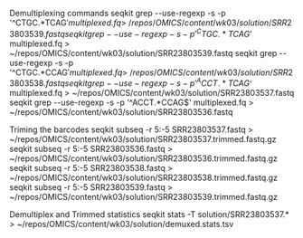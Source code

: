 Demultiplexing commands
seqkit grep --use-regexp -s -p '^CTGC.*TCAG$' multiplexed.fq > ~/repos/OMICS/content/wk03/solution/SRR23803539.fastq
seqkit grep --use-regexp -s -p '^CTGC.*TCAG$' multiplexed.fq > ~/repos/OMICS/content/wk03/solution/SRR23803539.fastq
seqkit grep --use-regexp -s -p '^CTGC.*CCAG$' multiplexed.fq > ~/repos/OMICS/content/wk03/solution/SRR23803538.fastq
seqkit grep --use-regexp -s -p '^ACCT.*TCAG$' multiplexed.fq > ~/repos/OMICS/content/wk03/solution/SRR23803537.fastq
seqkit grep --use-regexp -s -p '^ACCT.*CCAG$' multiplexed.fq > ~/repos/OMICS/content/wk03/solution/SRR23803536.fastq

Triming the barcodes
seqkit subseq -r 5:-5 SRR23803537.fastq > ~/repos/OMICS/content/wk03/solution/SRR23803537.trimmed.fastq.gz
seqkit subseq -r 5:-5 SRR23803536.fastq > ~/repos/OMICS/content/wk03/solution/SRR23803536.trimmed.fastq.gz
seqkit subseq -r 5:-5 SRR23803538.fastq > ~/repos/OMICS/content/wk03/solution/SRR23803538.trimmed.fastq.gz
seqkit subseq -r 5:-5 SRR23803539.fastq > ~/repos/OMICS/content/wk03/solution/SRR23803539.trimmed.fastq.gz

Demultiplex and Trimmed statistics
seqkit stats -T solution/SRR23803537.* > ~/repos/OMICS/content/wk03/solution/demuxed.stats.tsv